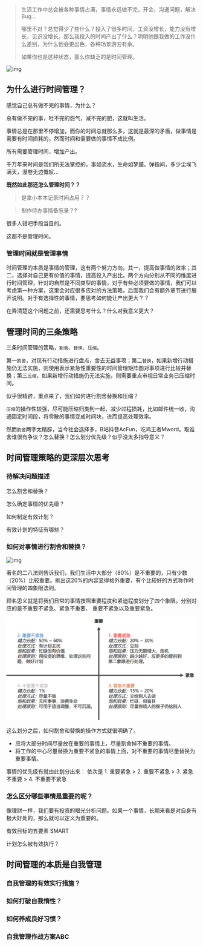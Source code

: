 > 生活工作中总会被各种事情占满，事情永远做不完，开会，沟通问题，解决Bug...   
>
> 哪里不对？总觉得少了些什么？投入了很多时间，工资没增长，能力没有增长，见识没增长。那么我投入的时间产出了什么？明明他跟我做的工作没什么差别，为什么他会更出色，各种场景游刃有余。
>
> 如果你也是这种状态，那么你缺乏的是时间管理。



![img](https://timgsa.baidu.com/timg?image&quality=80&size=b9999_10000&sec=1595704692914&di=aacc1efef4b13b92b4799bf46646f9c5&imgtype=0&src=http%3A%2F%2Finews.gtimg.com%2Fnewsapp_bt%2F0%2F12149487928%2F1000.jpg)





## 为什么进行时间管理？

感觉自己总有做不完的事情，为什么？

总有做不完的事，吐不完的怨气，减不完的肥，这就叫生活。

事情总是在那里不停增加，而你的时间总就那么多，这就是最深的矛盾，做事情是需要有时间损耗的，然而时间和需要做的事情不成比例。

所有需要管理时间，增加产出。

千万年来时间是我们所无法掌控的，事如流水，生命如梦靥。弹指间，多少尘埃飞满天，漫卷无边慨叹...

**既然如此那还怎么管理时间？？**

> 是拿小本本记录时间占用？？

> 制作待办事情备忘录？?

很多人错吧手段当目的。

这都不是管理时间。



### 管理时间就是管理事情

时间管理的本质是事情的管理，这有两个努力方向，其一，提高做事情的效率；其二，选择对自己更有价值的事情，提高投入产出比。两个方向分别从不同的维度进行时间管理，针对的自然是不同类型的事情，对于有些必须要做的事情，我们可以考虑第一种方案，这里会对应很多应对的方法策略，后面我们会有额外章节进行展开说明。对于有选择性的事情，要思考如何能让产出更大？？

在弄清楚这个问题之前，还需要思考什么？什么对我意义更大？



## 管理时间的三条策略

三条时间管理的策略，`割舍`、`替换`、`压缩`。

第一`割舍`，对现有行动措施进行盘点，舍去无益事项；第二`替换`，如果新增行动措施仍无法实施，则使用表示紧急性重要性的时间管理矩阵图对事项进行比较并替换；第三`压缩`，如果新增行动措施仍无法实施，则需要重点审视日常业务已压缩时间。

似乎很精辟，重点来了，我们如何进行割舍替换和压缩？

`压缩`的操作性较强，尽可能压缩归类到一起，减少过程损耗，比如邮件统一收，沟通固定时间段，将零散的事情变成时间块，进而提高处理效率。

然而`割舍`两字太精辟，当今社会选择多，B站抖音AcFun，吃鸡王者Mword。取谁舍谁很有争议？怎么替换？怎么划分优先级？似乎没太多指导意义？



## 时间管理策略的更深层次思考

### 待解决问题描述

怎么割舍和替换？

怎么确定事情的优先级？

如何制定有效计划？

有效计划的特征有哪些？



### 如何对事情进行割舍和替换？



![img](https://timgsa.baidu.com/timg?image&quality=80&size=b9999_10000&sec=1595700174754&di=2d92010e5f5ca7286fbb8815d2172c62&imgtype=0&src=http%3A%2F%2F01imgmini.eastday.com%2Fmobile%2F20180907%2F20180907234743_c3d4c3f3656d3d194a53973354bcb9f2_1.jpeg)



著名的二八法则告诉我们，我们生活中大部分（80%）是不重要的，只有少数（20%）比较重要。挑出这20%的内容显得格外重要，有个比较好的方式称作时间管理的四象限法则。

顾名思义就是将我们日常的事情按照重要程度和紧迫程度划分了四个象限。分别对应的是不重要不紧急、紧急不重要、 重要不紧急以及重要紧急。



![时间管理四象限](./image/时间管理四象限.png)



这么划分之后，如何割舍和替换的操作方式就很明确了。

* 应将大部分时间尽量放在重要的事情上，尽量割舍掉不重要的事情。
* 将工作的中心尽量替换为重要不紧急的事情上面，对不重要的事情尽量替换为重要事情。



事情的优先级有就由此划分出来： 依次是   1. 重要紧急 > 2. 重要不紧急 > 3. 紧急不重要 > 4. 不重要不紧急 

### 怎么区分哪些事情是重要的呢？

像理财一样，我们要有投资的眼光分析问题。如果一个事情，长期来看是对自身有极大好处的，那么就可以定义为重要的。







有效目标的五要素 SMART



计划怎么被有效执行？

## 时间管理的本质是自我管理

### 自我管理的有效实行措施？

### 如何打破自我惰性？

### 如何养成良好习惯？

### 自我管理作战方案ABC





























